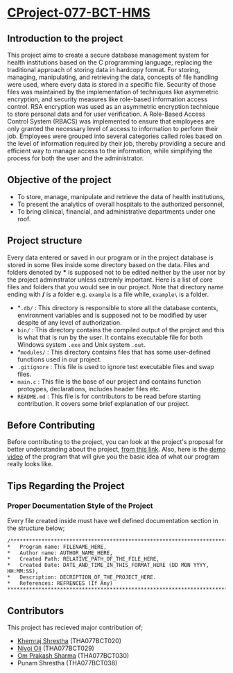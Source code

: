 # [CProject-077-BCT-HMS](https://github.com/niyoj/CProject-077-BCT-HMS)

## Introduction to the project
This project aims to create a secure database management system for health institutions based on the C programming language, replacing the traditional approach of storing data in hardcopy format. For storing, managing, manipulating, and retrieving the data, concepts of file handling were used, where every data is stored in a specific file. Security of those files was maintained by the implementation of techniques like asymmetric encryption, and security measures like role-based information access control. RSA encryption was used as an asymmetric encryption technique to store personal data and for user verification. A Role-Based Access Control System (RBACS) was implemented to ensure that employees are only granted the necessary level of access to information to perform their job. Employees were grouped into several categories called roles based on the level of information required by their job, thereby providing a secure and efficient way to manage access to the information, while simplifying the process for both the user and the administrator.

## Objective of the project
* To store, manage, manipulate and retrieve the data of health institutions,
* To present the analytics of overall hospitals to the authorized personnel,
* To bring clinical, financial, and administrative departments under one roof.

## Project structure
Every data entered or saved in our program or in the project database is stored in some files inside some directory based on the data. Files and folders denoted by **\*** is supposed not to be edited neither by the user nor by the project adminstrator unless extremly important. Here is a list of core files and folders that you would see in our project. Note that directory name ending with **/** is a folder e.g. `example` is a file while, `example\` is a folder.

* \*`.db/` : This directory is responsible to store all the database contents, environment variables and is supposed not to be modified by user despite of any level of authorization. 
* `bin/` : This directory contains the compiled output of the project and this is what that is run by the  user. It contains executable file for both Windows system `.exe` and Unix system `.out`.
* \*`modules/` : This directory contains files that has some user-defined functions used in our project. 
* `.gitignore` : This file is used to ignore test executable files and swap files.
* `main.c` : This file is the base of our project and contains function protoypes, declarations, includes header files etc.
* `README.md` : This file is for contributors to be read before starting contribution. It covers some brief explanation of our project.

## Before Contributing
Before contributing to the project, you can look at the project's proposal for better understanding about the project, [from this link](https://drive.google.com/file/d/1uvEKRaumQtYOK4uz4cqk8jRVM7G-kg5s/view?usp=sharing). Also, here is the [demo video](https://drive.google.com/file/d/1Bm0yPcZvkcr1tBDbAD2Th6LryI7lrDSG/view?usp=sharing) of the program that will give you the basic idea of what our program really looks like.

## Tips Regarding the Project
### Proper Documentation Style of the Project
Every file created inside must have well defined documentation section in the structure below;
````
/******************************************************************************************************
*   Program name: FILENAME_HERE,
*   Author name: AUTHOR_NAME_HERE, 
*   Created Path: RELATIVE_PATH_OF_THE_FILE_HERE,
*   Created Date: DATE_AND_TIME_IN_THIS_FORMAT_HERE (DD MON YYYY, HH:MM:SS),
*   Description: DECRIPTION_OF_THE_PROJECT_HERE.
*   References: REFRENCES (If Any)
*******************************************************************************************************/
````

## Contributors
This project has recieved major contribution of;
* [Khemraj Shrestha](https://github.com/khemraj-bit) \(THA077BCT020\)
* [Niyoj Oli](https://github.com/niyoj) \(THA077BCT029\)
* [Om Prakash Sharma](https://github/com/ompiepy) \(THA077BCT030\)
* Punam Shrestha \(THA077BCT038\)
